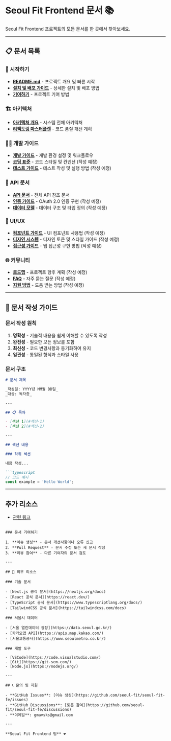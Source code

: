 # Seoul Fit Frontend 문서 📚

Seoul Fit Frontend 프로젝트의 모든 문서를 한 곳에서 찾아보세요.

---

## 📋 문서 목록

### 🚀 시작하기

- **[README.md](../README.md)** - 프로젝트 개요 및 빠른 시작
- **[설치 및 배포 가이드](setup/설치-및-배포가이드.md)** - 상세한 설치 및 배포 방법
- **[기여하기](../CONTRIBUTING.md)** - 프로젝트 기여 방법

### 🏗️ 아키텍처

- **[아키텍처 개요](../ARCHITECTURE.md)** - 시스템 전체 아키텍처
- **[리팩토링 마스터플랜](architecture/리팩토링-마스터플랜.md)** - 코드 품질 개선 계획

### 👨‍💻 개발 가이드

- **[개발 가이드](guides/개발가이드.md)** - 개발 환경 설정 및 워크플로우
- **[코딩 표준](guides/코딩표준.md)** - 코드 스타일 및 컨벤션 (작성 예정)
- **[테스트 가이드](guides/테스트가이드.md)** - 테스트 작성 및 실행 방법 (작성 예정)

### 🔌 API 문서

- **[API 문서](api/API문서.md)** - 전체 API 참조 문서
- **[인증 가이드](api/인증가이드.md)** - OAuth 2.0 인증 구현 (작성 예정)
- **[데이터 모델](api/데이터모델.md)** - 데이터 구조 및 타입 정의 (작성 예정)

### 🎨 UI/UX

- **[컴포넌트 가이드](components/컴포넌트가이드.md)** - UI 컴포넌트 사용법 (작성 예정)
- **[디자인 시스템](components/디자인시스템.md)** - 디자인 토큰 및 스타일 가이드 (작성 예정)
- **[접근성 가이드](components/접근성가이드.md)** - 웹 접근성 구현 방법 (작성 예정)

### 🌐 커뮤니티

- **[로드맵](community/로드맵.md)** - 프로젝트 향후 계획 (작성 예정)
- **[FAQ](community/FAQ.md)** - 자주 묻는 질문 (작성 예정)
- **[지원 방법](community/지원방법.md)** - 도움 받는 방법 (작성 예정)

---

## 📖 문서 작성 가이드

### 문서 작성 원칙

1. **명확성** - 기술적 내용을 쉽게 이해할 수 있도록 작성
2. **완전성** - 필요한 모든 정보를 포함
3. **최신성** - 코드 변경사항과 동기화하여 유지
4. **일관성** - 통일된 형식과 스타일 사용

### 문서 구조

```markdown
# 문서 제목

_작성일: YYYY년 MM월 DD일_  
_대상: 독자층_

---

## 📋 목차

- [섹션 1](#섹션-1)
- [섹션 2](#섹션-2)

---

## 섹션 내용

### 하위 섹션

내용 작성...

```typescript
// 코드 예시
const example = 'Hello World';
```

---

## 추가 리소스

- [관련 링크](URL)
```

### 문서 기여하기

1. **이슈 생성** - 문서 개선사항이나 오류 신고
2. **Pull Request** - 문서 수정 또는 새 문서 작성
3. **리뷰 참여** - 다른 기여자의 문서 검토

---

## 🔗 외부 리소스

### 기술 문서

- [Next.js 공식 문서](https://nextjs.org/docs)
- [React 공식 문서](https://react.dev/)
- [TypeScript 공식 문서](https://www.typescriptlang.org/docs/)
- [TailwindCSS 공식 문서](https://tailwindcss.com/docs)

### 서울시 데이터

- [서울 열린데이터 광장](https://data.seoul.go.kr/)
- [카카오맵 API](https://apis.map.kakao.com/)
- [서울교통공사](https://www.seoulmetro.co.kr/)

### 개발 도구

- [VSCode](https://code.visualstudio.com/)
- [Git](https://git-scm.com/)
- [Node.js](https://nodejs.org/)

---

## 📞 문의 및 지원

- **GitHub Issues**: [이슈 생성](https://github.com/seoul-fit/seoul-fit-fe/issues)
- **GitHub Discussions**: [토론 참여](https://github.com/seoul-fit/seoul-fit-fe/discussions)
- **이메일**: gmavsks@gmail.com

---

**Seoul Fit Frontend 팀** ❤️
